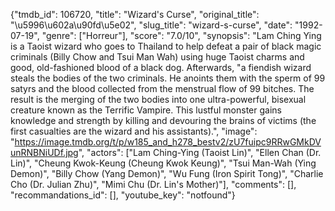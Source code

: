 {"tmdb_id": 106720, "title": "Wizard's Curse", "original_title": "\u5996\u602a\u90fd\u5e02", "slug_title": "wizard-s-curse", "date": "1992-07-19", "genre": ["Horreur"], "score": "7.0/10", "synopsis": "Lam Ching Ying is a Taoist wizard who goes to Thailand to help defeat a pair of black magic criminals (Billy Chow and Tsui Man Wah) using huge Taoist charms and good, old-fashioned blood of a black dog.  Afterwards, \"a fiendish wizard steals the bodies of the two criminals.  He anoints them with the sperm of 99 satyrs and the blood collected from the menstrual flow of 99 bitches.  The result is the merging of the two bodies into one ultra-powerful, bisexual creature known as the Terrific Vampire.  This lustful monster gains knowledge and strength by killing and devouring the brains of victims (the first casualties are the wizard and his assistants).", "image": "https://image.tmdb.org/t/p/w185_and_h278_bestv2/zU7fuipc9RRwGMkDVunRNBNiUDf.jpg", "actors": ["Lam Ching-Ying (Taoist Lin)", "Ellen Chan (Dr. Lin)", "Cheung Kwok-Keung (Cheung Kwok Keung)", "Tsui Man-Wah (Ying Demon)", "Billy Chow (Yang Demon)", "Wu Fung (Iron Spirit Tong)", "Charlie Cho (Dr. Julian Zhu)", "Mimi Chu (Dr. Lin's Mother)"], "comments": [], "recommandations_id": [], "youtube_key": "notfound"}